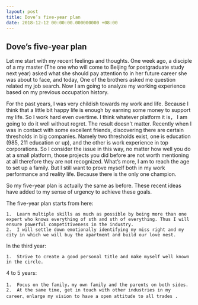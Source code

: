 ```yaml
---
layout: post
title: Dove’s five-year plan
date: 2018-12-12 00:00:00.000000000 +08:00
---
```


## Dove’s five-year plan

Let me start with my recent feelings and thoughts. One week ago, a disciple of a my master (The one who will come to Beijing for postgraduate study next year) asked what she should pay attention to in her future career she was about to face, and today, One of the brothers asked me question related my job search. Now I am going to analyze my working experience based on my previous occupation history.
 
For the past years, I was very childish towards my work and life. Because I think that a little bit happy life is enough by earning some money to support my life. So I work hard even overtime. I think whatever platform it is， I am going to do it well without regret. The result doesn't matter. Recently when I was in contact with some excellent friends, discovering there are certain thresholds in  big companies. Namely two thresholds exist, one is education (985, 211 education or up), and the other is work experience in top corporations. So I consider the issue in this way, no matter how well you do at a small platform, those projects you did before are not worth mentioning at all therefore they are not recognized. What’s more, I am to reach the age to set up a family. But I still want to prove myself both in my work performance and reality life. Because there is the only one champion.  

So my five-year plan is actually the same as before. These recent ideas have added to my sense of urgency to achieve these goals.

The five-year plan starts from here:

	1.	Learn multiple skills as much as possible by being more than one expert who knows everything of sth and sth of everything. Thus I will ensure powerful competitiveness in the industry.
	2.	I will settle down emotionally identifying my miss right and my city in which we will buy the apartment and build our love nest.
 
In the third year:

	1.	Strive to create a good personal title and make myself well known in the circle.

4 to 5 years:

	1.	Focus on the family，my own family and the parents on both sides.
	2.	At the same time, get in touch with other industries in my career、enlarge my vision to have a open attitude to all trades . 
